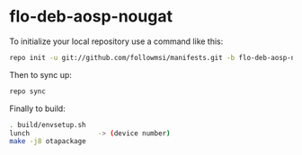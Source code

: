 
flo-deb-aosp-nougat
===========

To initialize your local repository use a command like this:
````bash
repo init -u git://github.com/followmsi/manifests.git -b flo-deb-aosp-nougat
````
Then to sync up:
````bash
repo sync
````
Finally to build:
````bash
. build/envsetup.sh
lunch                 -> (device number)
make -j8 otapackage
````
